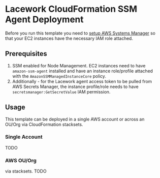 # Lacework CloudFormation SSM Agent Deployment

Before you run this template you need to [setup AWS Systems Manager](https://docs.aws.amazon.com/systems-manager/latest/userguide/systems-manager-quick-setup.html) so that your EC2 instances have the necessary IAM role attached.

## Prerequisites

1. SSM enabled for Node Management. EC2 instances need to have `amazon-ssm-agent` installed and have an instance role/profile attached with the `AmazonSSMManagedInstanceCore`
policy.
2. Additionally - for the Lacework agent access token to be pulled from AWS Secrets Manager, the instance profile/role needs to have `secretsmanager:GetSecretValue` IAM permission.

## Usage

This template can be deployed in a single AWS account or across an OU/Org via CloudFormation stacksets.

### Single Account

TODO

### AWS OU/Org

via stacksets. TODO